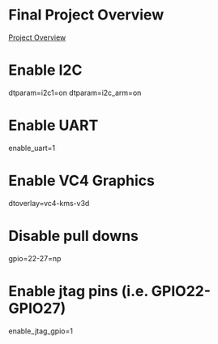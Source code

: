 # Final Project Overview
[Project Overview](https://github.com/cu-ecen-aeld/final-project-wlbe4/wiki/Project-Overview)

# Enable I2C
dtparam=i2c1=on
dtparam=i2c_arm=on
# Enable UART
enable_uart=1
# Enable VC4 Graphics
dtoverlay=vc4-kms-v3d
# Disable pull downs
gpio=22-27=np
# Enable jtag pins (i.e. GPIO22-GPIO27)
enable_jtag_gpio=1